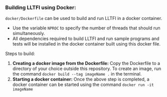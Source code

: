 ### Building LLTFI using Docker: ###

`docker/Dockerfile` can be used to build and run LLTFI in a docker container.
- Use the variable `NPROC` to specify the number of threads that should run simultaneously. 
- All dependencies required to build LLTFI and run sample programs and tests will be installed in the docker container built using this docker file. 

Steps to build:
1. **Creating a docker image from the Dockerfile:** Copy the Dockerfile to a directory of your choice outside this repository. To create an image, run the command `docker build --tag imageName .` in the terminal.
2. **Starting a docker container:** Once the above step is completed, a docker container can be started using the command `docker run -it imageName`
